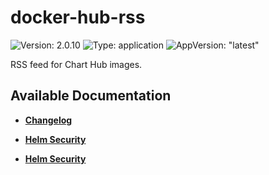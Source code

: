 # docker-hub-rss

![Version: 2.0.10](https://img.shields.io/badge/Version-2.0.10-informational?style=flat-square) ![Type: application](https://img.shields.io/badge/Type-application-informational?style=flat-square) ![AppVersion: "latest"](https://img.shields.io/badge/AppVersion-"latest"-informational?style=flat-square)

RSS feed for Chart Hub images.

## Available Documentation

- [**Changelog**](CHANGELOG)

- [**Helm Security**](container-security)

- [**Helm Security**](helm-security)

